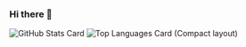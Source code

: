 ### Hi there 👋

![GitHub Stats Card](https://github-readme-stats.vercel.app/api?username=Sa-wA3)
![Top Languages Card (Compact layout)](https://github-readme-stats.vercel.app/api/top-langs/?username=Sa-wA3&layout=compact)
<!--
**Sa-wA3/Sa-wA3** is a ✨ _special_ ✨ repository because its `README.md` (this file) appears on your GitHub profile.

Here are some ideas to get you started:

- 🔭 I’m currently working on ...
- 🌱 I’m currently learning ...
- 👯 I’m looking to collaborate on ...
- 🤔 I’m looking for help with ...
- 💬 Ask me about ...
- 📫 How to reach me: ...
- 😄 Pronouns: ...
- ⚡ Fun fact: ...
-->
